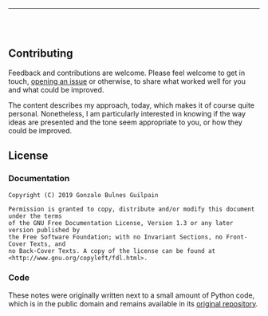 
<br><br><br><br>

----

<br><br>

Contributing
------------

Feedback and contributions are welcome. Please feel welcome to get in touch, [opening an issue](https://github.com/gonzalo-bulnes/production-ready/issues) or otherwise, to share what worked well for you and what could be improved.

The content describes my approach, today, which makes it of course quite personal. Nonetheless, I am particularly interested in knowing if the way ideas are presented and the tone seem appropriate to you, or how they could be improved.

License
-------

### Documentation

    Copyright (C) 2019 Gonzalo Bulnes Guilpain

    Permission is granted to copy, distribute and/or modify this document under the terms
    of the GNU Free Documentation License, Version 1.3 or any later version published by
    the Free Software Foundation; with no Invariant Sections, no Front-Cover Texts, and
    no Back-Cover Texts. A copy of the license can be found at
    <http://www.gnu.org/copyleft/fdl.html>.

### Code

These notes were originally written next to a small amount of Python code, which is in the public domain and remains available in its [original repository](https://github.com/gonzalo-bulnes/kata-python-web-app).
